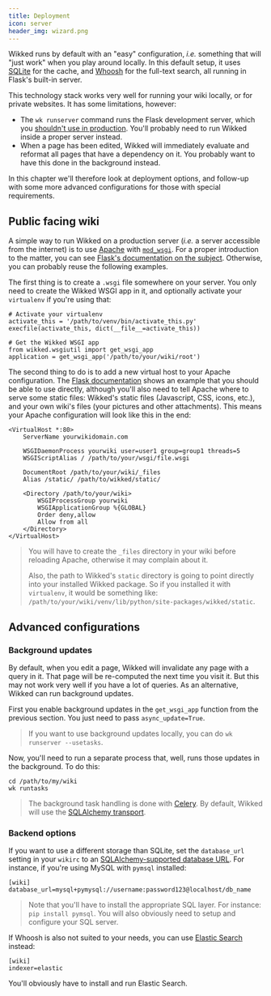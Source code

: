 ```yaml
---
title: Deployment
icon: server
header_img: wizard.png
---
```


Wikked runs by default with an "easy" configuration, _i.e._ something that will
"just work" when you play around locally. In this default setup, it uses
[SQLite][] for the cache, and [Whoosh][] for the full-text search, all running
in Flask's built-in server.

 [whoosh]: https://bitbucket.org/mchaput/whoosh/wiki/Home
 [sqlite]: https://sqlite.org/

This technology stack works very well for running your wiki locally, or for 
private websites. It has some limitations, however:

* The `wk runserver` command runs the Flask development server, which you
  [shouldn't use in production][flaskdeploy]. You'll probably need to run Wikked
  inside a proper server instead.
* When a page has been edited, Wikked will immediately evaluate and reformat all
  pages that have a dependency on it. You probably want to have this done in the
  background instead.

In this chapter we'll therefore look at deployment options, and follow-up with
some more advanced configurations for those with special requirements.

 [flaskdeploy]: http://flask.pocoo.org/docs/deploying/
    

## Public facing wiki

A simple way to run Wikked on a production server (_i.e._ a server accessible
from the internet) is to use [Apache][] with [`mod_wsgi`][wsgi]. For a proper
introduction to the matter, you can see [Flask's documentation on the
subject][flask_wsgi]. Otherwise, you can probably reuse the following examples.

 [apache]: https://httpd.apache.org/
 [wsgi]: http://code.google.com/p/modwsgi/
 [flask_wsgi]: http://flask.pocoo.org/docs/deploying/mod_wsgi/

The first thing is to create a `.wsgi` file somewhere on your server. You only
need to create the Wikked WSGI app in it, and optionally activate your
`virtualenv` if you're using that:

    # Activate your virtualenv
    activate_this = '/path/to/venv/bin/activate_this.py'
    execfile(activate_this, dict(__file__=activate_this))

    # Get the Wikked WSGI app
    from wikked.wsgiutil import get_wsgi_app
    application = get_wsgi_app('/path/to/your/wiki/root')

The second thing to do is to add a new virtual host to your Apache
configuration. The [Flask documentation][flask_wsgi] shows an example that you
should be able to use directly, although you'll also need to tell Apache where
to serve some static files: Wikked's static files (Javascript, CSS, icons,
etc.), and your own wiki's files (your pictures and other attachments). This
means your Apache configuration will look like this in the end:

    <VirtualHost *:80>
        ServerName yourwikidomain.com

        WSGIDaemonProcess yourwiki user=user1 group=group1 threads=5
        WSGIScriptAlias / /path/to/your/wsgi/file.wsgi

        DocumentRoot /path/to/your/wiki/_files
        Alias /static/ /path/to/wikked/static/

        <Directory /path/to/your/wiki>
            WSGIProcessGroup yourwiki
            WSGIApplicationGroup %{GLOBAL}
            Order deny,allow
            Allow from all
        </Directory>
    </VirtualHost>

> You will have to create the `_files` directory in your wiki before
> reloading Apache, otherwise it may complain about it.
> 
> Also, the path to Wikked's `static` directory is going to point directly into
> your installed Wikked package. So if you installed it with `virtualenv`, it
> would be something like:
> `/path/to/your/wiki/venv/lib/python/site-packages/wikked/static`.


## Advanced configurations

### Background updates

By default, when you edit a page, Wikked will invalidate any page with a query
in it. That page will be re-computed the next time you visit it. But this may
not work very well if you have a lot of queries. As an alternative, Wikked can
run background updates.

First you enable background updates in the `get_wsgi_app` function from the previous
section. You just need to pass `async_update=True`.

> If you want to use background updates locally, you can do `wk runserver
> --usetasks`.

Now, you'll need to run a separate process that, well, runs those updates in the
background. To do this:

    cd /path/to/my/wiki
    wk runtasks

> The background task handling is done with [Celery][]. By default, Wikked will
> use the [SQLAlchemy transport][celerysqlite].

 [celery]: http://www.celeryproject.org/
 [celerysqlite]: http://docs.celeryproject.org/en/latest/getting-started/brokers/sqlalchemy.html


### Backend options

If you want to use a different storage than SQLite, set the `database_url`
setting in your `wikirc` to an [SQLAlchemy-supported database URL][SQLAlchemy].
For instance, if you're using MySQL with `pymsql` installed:

    [wiki]
    database_url=mysql+pymysql://username:password123@localhost/db_name

 [sqlalchemy]: http://docs.sqlalchemy.org/en/rel_0_9/core/engines.html#database-urls

> Note that you'll have to install the appropriate SQL layer. For instance: `pip
> install pymsql`. You will also obviously need to setup and configure your SQL
> server.


If Whoosh is also not suited to your needs, you can use [Elastic
Search][elastic] instead:

    [wiki]
    indexer=elastic

You'll obviously have to install and run Elastic Search.

 [elastic]: http://www.elasticsearch.org/


